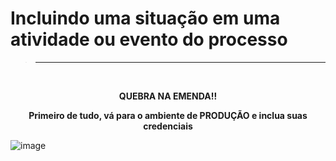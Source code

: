 # Incluindo uma situação em uma atividade ou evento do processo
> ---------------------------------------------------
<br>

<p align = "center">
    <strong> QUEBRA NA EMENDA!! </strong> 
</p>

<p align = "center">
    <strong> Primeiro de tudo, vá para o ambiente de PRODUÇÃO e inclua suas credenciais </strong> 
</p>

![image]()




